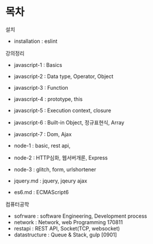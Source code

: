 # 목차

설치

- installation : eslint


강의정리 

- javascript-1 : Basics  
- javascript-2 : Data type, Operator, Object  
- javascript-3 : Function   
- javascript-4 : prototype, this  
- javascript-5 : Execution context, closure 
- javascript-6 : Built-in Object, 정규표현식, Array  
- javascript-7 : Dom, Ajax  

- node-1 : basic, rest api, 
- node-2 : HTTP심화, 웹서버개론, Express
- node-3 : glitch, form, urlshortener

- jquery.md : jquery, jqeury ajax 
- es6.md : ECMAScript6 


컴퓨터공학

- sofrware : 	software Engineering, Development process
- network : 	Network, web Programming 170811
- restapi :   REST API, Socket(TCP, websocket)
- datastructure : Queue & Stack, gulp [0901]


